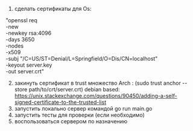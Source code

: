 1) сделать сертификаты для Os:

"openssl req \
         -new \
         -newkey rsa:4096 \
         -days 3650 \
         -nodes \
         -x509 \
         -subj "/C=US/ST=Denial/L=Springfield/O=Dis/CN=localhost" \
         -keyout server.key \
         -out server.crt"

2) закинуть сертификат в trust множество Arch : (sudo trust anchor --store path/to/crt/server.crt)
   debian based: https://unix.stackexchange.com/questions/90450/adding-a-self-signed-certificate-to-the-trusted-list
3) запустить локально сервер командой go run main.go
4) запустить тесты для проверки (если необходимо)
5) воспользоваться сервером по назначению